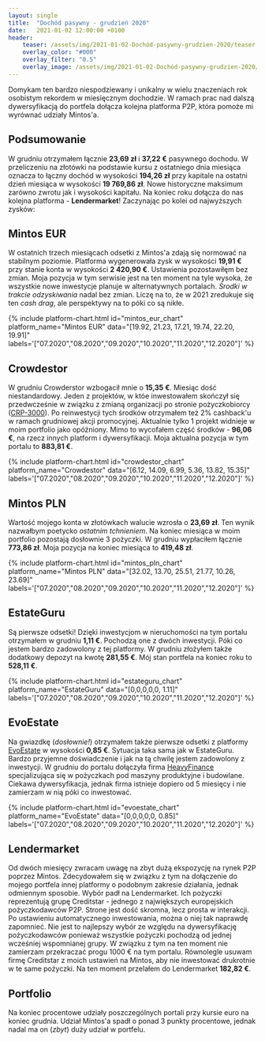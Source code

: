 ```yaml
---
layout: single
title:  "Dochód pasywny - grudzień 2020"
date:   2021-01-02 12:00:00 +0100
header:
    teaser: /assets/img/2021-01-02-Dochód-pasywny-grudzien-2020/teaser.jpg
    overlay_color: "#000"
    overlay_filter: "0.5"
    overlay_image: /assets/img/2021-01-02-Dochód-pasywny-grudzien-2020/teaser.jpg
---
```


Domykam ten bardzo niespodziewany i unikalny w wielu znaczeniach rok osobistym rekordem w miesięcznym dochodzie. W ramach prac nad dalszą dywersyfikacją do portfela dołącza kolejna platforma P2P, która pomoże mi wyrównać udziały Mintos'a.

## Podsumowanie

W grudniu otrzymałem łącznie **23,69 zł** i **37,22 €** pasywnego dochodu. W przeliczeniu na złotówki na podstawie kursu z ostatniego dnia miesiąca oznacza to łączny dochód w wysokości **194,26 zł** przy kapitale na ostatni dzień miesiąca w wysokości **19 769,86 zł**. Nowe historyczne maksimum zarówno zwrotu jak i wysokości kapitału. Na koniec roku dołącza do nas kolejna platforma - **Lendermarket**! Zaczynając po kolei od najwyższych zysków:

## Mintos EUR

W ostatnich trzech miesiącach odsetki z Mintos'a zdają się normować na stabilnym poziomie. Platforma wygenerowała zysk w wysokości **19,91 €** przy stanie konta w wysokości **2 420,90 €**. Ustawienia pozostawiłęm bez zmian. Moja pozycja w tym serwisie jest na ten moment na tyle wysoka, że wszystkie nowe inwestycje planuje w alternatywnych portalach. *Środki w trakcie odzyskiwania* nadal bez zmian. Liczę na to, że w 2021 zredukuje się ten *cash drag*, ale perspektywy na to póki co są nikłe.

{% include platform-chart.html id="mintos_eur_chart" platform_name="Mintos EUR" data="[19.92, 21.23, 17.21, 19.74, 22.20, 19.91]" labels='["07.2020","08.2020","09.2020","10.2020","11.2020","12.2020"]' %}

## Crowdestor

W grudniu Crowderstor wzbogacił mnie o **15,35 €**. Miesiąc dość niestandardowy. Jeden z projektów, w któe inwestowałem skończył się przedwcześnie w związku z zmianą organizacji po stronie pożyczkobiorcy ([CRP-3000](https://crowdestor.com/en/projects/details/3000)). Po reinwestycji tych środków otrzymałem też 2% cashback'u w ramach grudniowej akcji promocyjnej. Aktualnie tylko 1 projekt widnieje w moim portfolio jako opóźniony. Mimo to wycofałem część środków - **96,06 €**, na rzecz innych platform i dywersyfikacji. Moja aktualna pozycja w tym portalu to **883,81 €**. 

{% include platform-chart.html id="crowdestor_chart" platform_name="Crowdestor" data="[6.12, 14.09, 6.99, 5.36, 13.82, 15.35]" labels='["07.2020","08.2020","09.2020","10.2020","11.2020","12.2020"]' %}

<script type="text/javascript"> document.write('<a href="https://c.trackmytarget.com/kwjv5c?source_id=pan_pieniadz"><img src="https://i.trackmytarget.com/kwjv5c?source_id=pan_pieniadz" width="728" height="90" border="0"/></a>'); </script>
## Mintos PLN

Wartość mojego konta w złotówkach walucie wzrosła o **23,69 zł**. Ten wynik nazwałbym poetycko *ostatnim tchnieniem*. Na koniec miesiąca w moim portfolio pozostają dosłownie 3 pożyczki. W grudniu wypłaciłem łącznie **773,86 zł**. Moja pozycja na koniec miesiąca to **419,48 zł**.

{% include platform-chart.html id="mintos_pln_chart" platform_name="Mintos PLN" data="[32.02, 13.70, 25.51, 21.77, 10.26, 23.69]" labels='["07.2020","08.2020","09.2020","10.2020","11.2020","12.2020"]' %}

## EstateGuru

Są pierwsze odsetki! Dzięki inwestycjom w nieruchomości na tym portalu otrzymałem w grudniu **1,11 €**. Pochodzą one z dwóch inwestycji. Póki co jestem bardzo zadowolony z tej platformy. W grudniu złożyłem także dodatkowy depozyt na kwotę **281,55 €**. Mój stan portfela na koniec roku to **528,11 €**.

{% include platform-chart.html id="estateguru_chart" platform_name="EstateGuru" data="[0,0,0,0,0, 1.11]" labels='["07.2020","08.2020","09.2020","10.2020","11.2020","12.2020"]' %}

<script type="text/javascript"> document.write('<a href="https://c.trackmytarget.com/i6s52f?source_id=pan_pieniadz"><img src="https://i.trackmytarget.com/i6s52f?source_id=pan_pieniadz" width="728" height="90" border="0"/></a>'); </script>

## EvoEstate

Na gwiazdkę (*dosłownie!*) otrzymałem także pierwsze odsetki z platformy [EvoEstate](https://c.trackmytarget.com/n98tou?source_id=pan_pieniadz) w wysokości **0,85 €**. Sytuacja taka sama jak w EstateGuru. Bardzo przyjemne doświadczenie i jak na tą chwilę jestem zadowolony z inwestycji. W grudniu do portalu dołączyła firma [HeavyFinance](https://evoestate.com/blog/heavyfinance) specjalizująca się w pożyczkach pod maszyny produktyjne i budowlane. Ciekawa dywersyfikacja, jednak firma istnieje dopiero od 5 miesięcy i nie zamierzam w nią póki co inwestować.

{% include platform-chart.html id="evoestate_chart" platform_name="EvoEstate" data="[0,0,0,0,0, 0.85]" labels='["07.2020","08.2020","09.2020","10.2020","11.2020","12.2020"]' %}

## Lendermarket

Od dwóch miesięcy zwracam uwagę na zbyt dużą ekspozycję na rynek P2P poprzez Mintos. Zdecydowałem się w związku z tym na dołączenie do mojego portfela innej platformy o podobnym zakresie działania, jednak odmiennym sposobie. Wybór padł na Lendermarket. Ich pożyczki reprezentują grupę Creditstar - jednego z największych europejskich pożyczkodawców P2P. Strone jest dość skromna, lecz prosta w interakcji. Po ustawieniu automatycznego inwestowania, można o niej tak naprawdę zapomnieć. Nie jest to najlepszy wybór ze względu na dywersyfikację pożyczkodawców ponieważ wszystkie pożyczki pochodzą od jednej wcześniej wspomnianej grupy. W związku z tym na ten moment nie zamierzam przekraczać progu 1000 € na tym portalu. Równolegle usuwam firmę Creditstar z moich ustawień na Mintos, aby nie inwestować drukrotnie w te same pożyczki. Na ten moment przelałem do Lendermarket **182,82 €**.

<script type="text/javascript"> document.write('<a href="https://c.trackmytarget.com/nreof9?source_id=pan_pieniadz"><img src="https://i.trackmytarget.com/nreof9?source_id=pan_pieniadz" width="728" height="90" border="0"/></a>'); </script>
## Portfolio

Na koniec procentowe udziały poszczególnych portali przy kursie euro na koniec grudnia. Udział Mintos'a spadł o ponad 3 punkty procentowe, jednak nadal ma on (*zbyt*) duży udział w portfelu.

<canvas id="portfolioChart" width="400" height="250"></canvas>
<script>
var ctx = document.getElementById('portfolioChart').getContext('2d');

var data = [{
            data: [11037.34, 4029.46, 419.48, 1841.11, 2407.59, 833.46],
            backgroundColor: [
                'rgba(255, 99, 132, 1)',
                'rgba(54, 162, 235, 1)',
                'rgba(255, 206, 86, 1)',
                'rgba(75, 192, 192, 1)',
                'rgba(153, 102, 255, 1)',
                'rgba(255, 159, 64, 1)',
                'rgba(255, 255, 64, 1)'
            ]
        }]

var options = {
    tooltips: {
        enabled: false
    },
    plugins: {
        datalabels: {
            formatter: (value, ctx) => {
                let sum = 0;
                let dataArr = ctx.chart.data.datasets[0].data;
                dataArr.map(data => {
                    sum += data;
                });
                let percentage = (value*100 / sum).toFixed(1)+"%";
                return percentage;
            },
            color: '#fff',
        }
    }
};

var myDoughnutChart = new Chart(ctx, {
    type: 'doughnut',
    data: {
        datasets: data,
        labels: [
        'Mintos EUR',
        'Crowdestor',
        'Mintos PLN',
        'EvoEstate',
        'EstateGuru',
        'Lendermarket'
        ]
    },
    options: options
});
</script>

